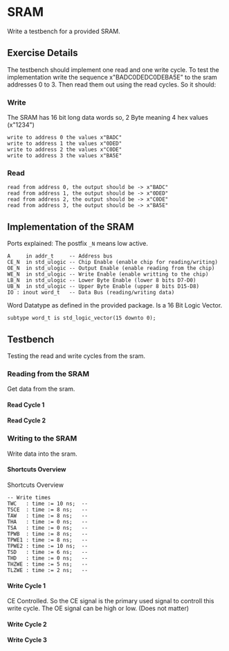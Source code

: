 # SRAM
Write a testbench for a provided SRAM.
## Exercise Details
The testbench should implement one read and one write cycle. To test the implementation write the sequence x"BADC0DEDC0DEBA5E" to the sram addresses 0 to 3. Then read them out using the read cycles. So it should:
### Write
The SRAM has 16 bit long data words so, 2 Byte meaning 4 hex values (x"1234")
```
write to address 0 the values x"BADC"
write to address 1 the values x"0DED"
write to address 2 the values x"C0DE"
write to address 3 the values x"BA5E"
```
### Read
```
read from address 0, the output should be -> x"BADC"
read from address 1, the output should be -> x"0DED"
read from address 2, the output should be -> x"C0DE"
read from address 3, the output should be -> x"BA5E"
```
## Implementation of the SRAM
Ports explained: The postfix `_N` means low active.
```
A     in addr_t     -- Address bus
CE_N  in std_ulogic -- Chip Enable (enable chip for reading/writing)
OE_N  in std_ulogic -- Output Enable (enable reading from the chip)
WE_N  in std_ulogic -- Write Enable (enable writting to the chip)
LB_N  in std_ulogic -- Lower Byte Enable (lower 8 bits D7-D0)
UB_N  in std_ulogic -- Upper Byte Enable (upper 8 bits D15-D8)
IO : inout word_t   -- Data Bus (reading/writing data)
```
Word Datatype as defined in the provided package. Is a 16 Bit Logic Vector.
```
subtype word_t is std_logic_vector(15 downto 0);
```
## Testbench
Testing the read and write cycles from the sram.
### Reading from the SRAM
Get data from the sram.
#### Read Cycle 1
#### Read Cycle 2
### Writing to the SRAM
Write data into the sram.
#### Shortcuts Overview
Shortcuts Overview
```
-- Write times
TWC   : time := 10 ns;  --
TSCE  : time := 8 ns;   --
TAW   : time := 8 ns;   --
THA   : time := 0 ns;   --
TSA   : time := 0 ns;   --
TPWB  : time := 8 ns;   --
TPWE1 : time := 8 ns;   --
TPWE2 : time := 10 ns;  --
TSD   : time := 6 ns;   --
THD   : time := 0 ns;   --
THZWE : time := 5 ns;   --
TLZWE : time := 2 ns;   --
```
#### Write Cycle 1
CE Controlled. So the CE signal is the primary used signal to controll this write cycle.
The OE signal can be high or low. (Does not matter)

#### Write Cycle 2
#### Write Cycle 3
